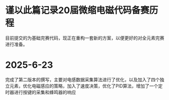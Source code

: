 # 谨以此篇记录20届微缩电磁代码备赛历程
目前提交的为基础完赛代码，现正在重构一套新的方案，以便更好的对全元素完赛进行准备。
# 2025-6-23
完成了第二版本的撰写，主要对电感数据采集算法进行了优化，以及加入了四个独立元素，优化电磁感应的策略，加入了速度决策，优化了PID算法，增加了一个定时器进行按键的采集和蜂鸣器的响应
